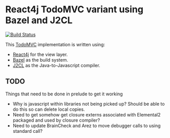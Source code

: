 # React4j TodoMVC variant using Bazel and J2CL

[![Build Status](https://secure.travis-ci.org/react4j/react4j-todomvc.png?branch=raw_bazel_j2cl)](http://travis-ci.org/react4j/react4j-todomvc)

This [TodoMVC](http://todomvc.com/) implementation is written using:

* [React4j](https://react4j.github.io) for the view layer.
* [Bazel](https://bazel.build/) as the build system.
* [J2CL](https://githum.com/google/j2cl) as the Java-to-Javascript compiler.

## TODO

Things that need to be done in prelude to get it working

- Why is javascript within libraries not being picked up? Should be able to do this so can delete local copies.
- Need to get somehow get closure externs associated with Elemental2 packaged and used by closure compiler?
- Need to update BrainCheck and Arez to move debugger calls to using standard call?
